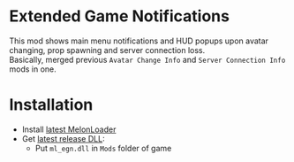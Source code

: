 # Extended Game Notifications
This mod shows main menu notifications and HUD popups upon avatar changing, prop spawning and server connection loss.  
Basically, merged previous `Avatar Change Info` and `Server Connection Info` mods in one.

# Installation
* Install [latest MelonLoader](https://github.com/LavaGang/MelonLoader)
* Get [latest release DLL](../../../releases/latest):
  * Put `ml_egn.dll` in `Mods` folder of game
